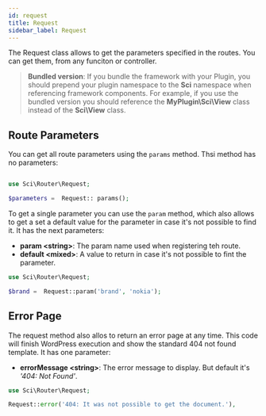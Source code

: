 ```yaml
---
id: request
title: Request
sidebar_label: Request
---
```


The Request class allows to get the parameters specified in the routes. You can get them, from any funciton or controller.

> **Bundled version**: If you bundle the framework with your Plugin,
> you should prepend your plugin namespace to the **Sci** namespace when referencing framework components.
> For example, if you use the bundled version you should reference the **MyPlugin\Sci\View** class instead of the **Sci\View** class.

## Route Parameters

You can get all route parameters using the `params` method. Thsi method has no parameters:

```php

use Sci\Router\Request;

$parameters =  Request:: params();

```

To get a single parameter you can use the `param` method, which also allows to get a set a default value for the parameter in case it's not possible to find it. It has the next parameters:


* **param <string\>**: The param name used when registering teh route.
* **default <mixed\>**: A value to return in case it's not possible to fint the parameter.

```php
use Sci\Router\Request;

$brand =  Request::param('brand', 'nokia');

```

## Error Page

The request method also allos to return an error page at any time. This code will finish WordPress execution and show the standard 404 not found template. It has one parameter:

* **errorMessage <string\>**: The error message to display. But default it's _'404: Not Found'_.

```php
use Sci\Router\Request;

Request::error('404: It was not possible to get the document.'),

```